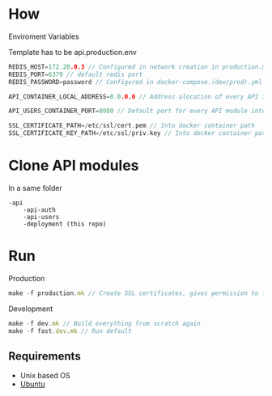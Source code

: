 # How

Enviroment Variables

Template has to be api.production.env
```go
REDIS_HOST=172.20.0.3 // Configured in network creation in production.mk
REDIS_PORT=6379 // default redis port
REDIS_PASSWORD=password // Configured in docker-compose.(dev/prod).yml

API_CONTAINER_LOCAL_ADDRESS=0.0.0.0 // Address alocation of every API into his own container

API_USERS_CONTAINER_PORT=8080 // Default port for every API module into his own container

SSL_CERTIFICATE_PATH=/etc/ssl/cert.pem // Into docker container path
SSL_CERTIFICATE_KEY_PATH=/etc/ssl/priv.key // Into docker container path
```

# Clone API modules

In a same folder

```
-api
    -api-auth
    -api-users
    -deployment (this repo)
```

# Run

Production

```js
make -f production.mk // Create SSL certificates, gives permission to file to execute, create docker network and compose up
```

Development

```js
make -f dev.mk // Build everything from scratch again
make -f fast.dev.mk // Run default
```

## Requirements

- Unix based OS
- [Ubuntu](https://docs.docker.com/engine/install/ubuntu/)
